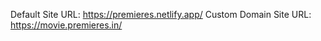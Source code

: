 

Default Site URL: https://premieres.netlify.app/
Custom Domain Site URL: https://movie.premieres.in/

